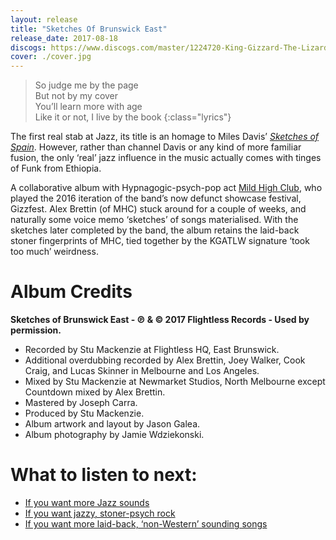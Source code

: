 ```yaml
---
layout: release
title: "Sketches Of Brunswick East"
release_date: 2017-08-18
discogs: https://www.discogs.com/master/1224720-King-Gizzard-The-Lizard-Wizard-With-Mild-High-Club-Sketches-Of-Brunswick-East
cover: ./cover.jpg
---
```


> So judge me by the page  
> But not by my cover  
> You’ll learn more with age  
> Like it or not, I live by the book
{:class="lyrics"}

The first real stab at Jazz, its title is an homage to Miles Davis’ [_Sketches of Spain_](https://en.wikipedia.org/wiki/Sketches_of_Spain). However, rather than channel Davis or any kind of more familiar fusion, the only ‘real’ jazz influence in the music actually comes with tinges of Funk from Ethiopia.

A collaborative album with Hypnagogic-psych-pop act [Mild High Club](https://www.stonesthrow.com/artist/mildhighclub/), who played the 2016 iteration of the band’s now defunct showcase festival, Gizzfest. Alex Brettin (of MHC) stuck around for a couple of weeks, and naturally some voice memo ‘sketches’ of songs materialised. With the sketches later completed by the band, the album retains the laid-back stoner fingerprints of MHC, tied together by the KGATLW signature ‘took too much’ weirdness.

# Album Credits

**Sketches of Brunswick East - ℗ & © 2017 Flightless Records - Used by permission.**

* Recorded by Stu Mackenzie at Flightless HQ, East Brunswick.
* Additional overdubbing recorded by Alex Brettin, Joey Walker, Cook Craig, and Lucas Skinner in Melbourne and Los Angeles.
* Mixed by Stu Mackenzie at Newmarket Studios, North Melbourne except Countdown mixed by Alex Brettin.
* Mastered by Joseph Carra.
* Produced by Stu Mackenzie.
* Album artwork and layout by Jason Galea.
* Album photography by Jamie Wdziekonski.

# What to listen to next:

*   [If you want more Jazz sounds](../changes)
*   [If you want jazzy, stoner-psych rock](../quarters)
*   [If you want more laid-back, ‘non-Western’ sounding songs](../float-along-fill-your-lungs)
